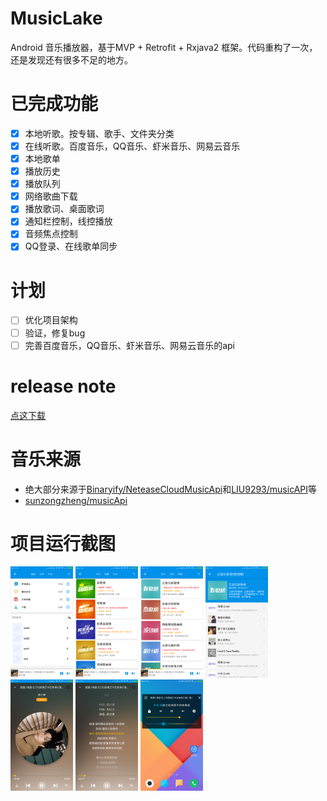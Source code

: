 # MusicLake
Android 音乐播放器，基于MVP + Retrofit + Rxjava2 框架。代码重构了一次，还是发现还有很多不足的地方。

# 已完成功能

- [x] 本地听歌。按专辑、歌手、文件夹分类
- [x] 在线听歌。百度音乐，QQ音乐、虾米音乐、网易云音乐
- [x] 本地歌单
- [x] 播放历史
- [x] 播放队列
- [x] 网络歌曲下载
- [x] 播放歌词、桌面歌词
- [x] 通知栏控制，线控播放
- [x] 音频焦点控制
- [x] QQ登录、在线歌单同步

# 计划
- [ ] 优化项目架构
- [ ] 验证，修复bug
- [ ] 完善百度音乐，QQ音乐、虾米音乐、网易云音乐的api

# release note
[点这下载](https://github.com/caiyonglong/MusicLake/releases)

# 音乐来源
- 绝大部分来源于[Binaryify/NeteaseCloudMusicApi](https://github.com/Binaryify/NeteaseCloudMusicApi)和[LIU9293/musicAPI](https://github.com/LIU9293/musicAPI)等
- [sunzongzheng/musicApi](https://github.com/sunzongzheng/musicApi)

# 项目运行截图
<img src="screenshots/preview1.png" width="100px"/>
<img src="screenshots/preview2.png" width="100px"/>
<img src="screenshots/preview3.png" width="100px"/>
<img src="screenshots/preview4.png" width="100px"/>
<img src="screenshots/preview5.png" width="100px"/>
<img src="screenshots/preview6.png" width="100px"/>
<img src="screenshots/preview7.png" width="100px"/> 
